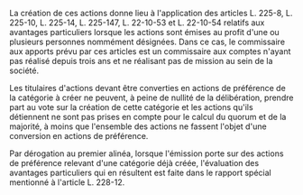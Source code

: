 La création de ces actions donne lieu à l'application des articles L. 225-8, L. 225-10, L. 225-14, L. 225-147, L. 22-10-53 et L. 22-10-54 relatifs aux avantages particuliers lorsque les actions sont émises au profit d'une ou plusieurs personnes nommément désignées. Dans ce cas, le commissaire aux apports prévu par ces articles est un commissaire aux comptes n'ayant pas réalisé depuis trois ans et ne réalisant pas de mission au sein de la société. 


Les titulaires d'actions devant être converties en actions de préférence de la catégorie à créer ne peuvent, à peine de nullité de la délibération, prendre part au vote sur la création de cette catégorie et les actions qu'ils détiennent ne sont pas prises en compte pour le calcul du quorum et de la majorité, à moins que l'ensemble des actions ne fassent l'objet d'une conversion en actions de préférence. 


Par dérogation au premier alinéa, lorsque l'émission porte sur des actions de préférence relevant d'une catégorie déjà créée, l'évaluation des avantages particuliers qui en résultent est faite dans le rapport spécial mentionné à l'article L. 228-12.


